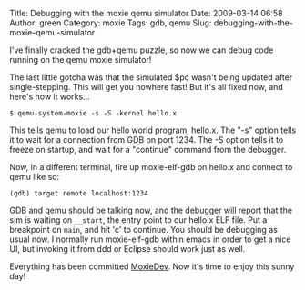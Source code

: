 Title: Debugging with the moxie qemu simulator
Date: 2009-03-14 06:58
Author: green
Category: moxie
Tags: gdb, qemu
Slug: debugging-with-the-moxie-qemu-simulator

I've finally cracked the gdb+qemu puzzle, so now we can debug code
running on the qemu moxie simulator!

The last little gotcha was that the simulated $pc wasn't being updated
after single-stepping. This will get you nowhere fast! But it's all
fixed now, and here's how it works...

`$ qemu-system-moxie -s -S -kernel hello.x`

This tells qemu to load our hello world program, hello.x. The "-s"
option tells it to wait for a connection from GDB on port 1234. The -S
option tells it to freeze on startup, and wait for a "continue" command
from the debugger.

Now, in a different terminal, fire up moxie-elf-gdb on hello.x and
connect to qemu like so:

`(gdb) target remote localhost:1234`

GDB and qemu should be talking now, and the debugger will report that
the sim is waiting on `__start`, the entry point to our hello.x ELF
file. Put a breakpoint on `main`, and hit 'c' to continue. You should be
debugging as usual now. I normally run moxie-elf-gdb within emacs in
order to get a nice UI, but invoking it from ddd or Eclipse should work
just as well.

Everything has been committed [MoxieDev][]. Now it's time to enjoy this
sunny day!

  [MoxieDev]: http://www.moxielogic.org/wiki/index.php?title=MoxieDev
